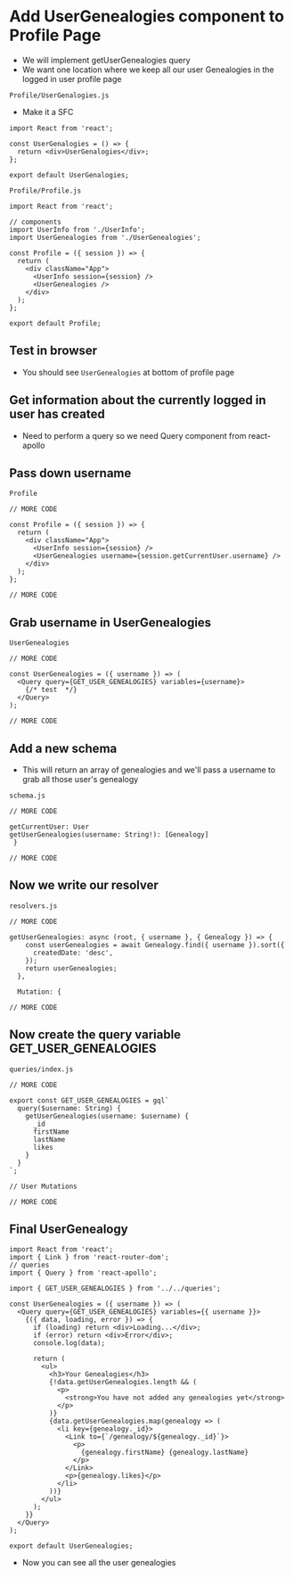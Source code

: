 # Add UserGenealogies component to Profile Page
* We will implement getUserGenealogies query
* We want one location where we keep all our user Genealogies in the logged in user profile page

`Profile/UserGenalogies.js`

* Make it a SFC

```
import React from 'react';

const UserGenalogies = () => {
  return <div>UserGenalogies</div>;
};

export default UserGenalogies;
```

`Profile/Profile.js`

```
import React from 'react';

// components
import UserInfo from './UserInfo';
import UserGenealogies from './UserGenealogies';

const Profile = ({ session }) => {
  return (
    <div className="App">
      <UserInfo session={session} />
      <UserGenealogies />
    </div>
  );
};

export default Profile;
```

## Test in browser
* You should see `UserGenealogies` at bottom of profile page

## Get information about the currently logged in user has created
* Need to perform a query so we need Query component from react-apollo

## Pass down username
`Profile`

```
// MORE CODE

const Profile = ({ session }) => {
  return (
    <div className="App">
      <UserInfo session={session} />
      <UserGenealogies username={session.getCurrentUser.username} />
    </div>
  );
};

// MORE CODE
```

## Grab username in UserGenealogies

`UserGenealogies`

```
// MORE CODE

const UserGenealogies = ({ username }) => (
  <Query query={GET_USER_GENEALOGIES} variables={username}>
    {/* test  */}
  </Query>
);

// MORE CODE
```

## Add a new schema
* This will return an array of genealogies and we'll pass a username to grab all those user's genealogy

`schema.js`

```
// MORE CODE

getCurrentUser: User
getUserGenealogies(username: String!): [Genealogy]
 }

// MORE CODE
```

## Now we write our resolver
`resolvers.js`

```
// MORE CODE

getUserGenealogies: async (root, { username }, { Genealogy }) => {
    const userGenealogies = await Genealogy.find({ username }).sort({
      createdDate: 'desc',
    });
    return userGenealogies;
  },

  Mutation: {

// MORE CODE
```

## Now create the query variable GET_USER_GENEALOGIES

`queries/index.js`

```
// MORE CODE

export const GET_USER_GENEALOGIES = gql`
  query($username: String) {
    getUserGenealogies(username: $username) {
      _id
      firstName
      lastName
      likes
    }
  }
`;

// User Mutations

// MORE CODE
```

## Final UserGenealogy

```
import React from 'react';
import { Link } from 'react-router-dom';
// queries
import { Query } from 'react-apollo';

import { GET_USER_GENEALOGIES } from '../../queries';

const UserGenealogies = ({ username }) => (
  <Query query={GET_USER_GENEALOGIES} variables={{ username }}>
    {({ data, loading, error }) => {
      if (loading) return <div>Loading...</div>;
      if (error) return <div>Error</div>;
      console.log(data);

      return (
        <ul>
          <h3>Your Genealogies</h3>
          {!data.getUserGenealogies.length && (
            <p>
              <strong>You have not added any genealogies yet</strong>
            </p>
          )}
          {data.getUserGenealogies.map(genealogy => (
            <li key={genealogy._id}>
              <Link to={`/genealogy/${genealogy._id}`}>
                <p>
                  {genealogy.firstName} {genealogy.lastName}
                </p>
              </Link>
              <p>{genealogy.likes}</p>
            </li>
          ))}
        </ul>
      );
    }}
  </Query>
);

export default UserGenealogies;
```

* Now you can see all the user genealogies





